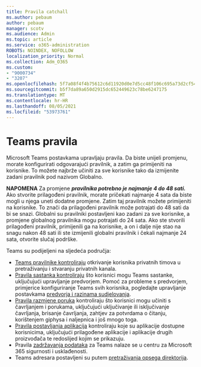 ```yaml
---
title: Pravila catchall
ms.author: pebaum
author: pebaum
manager: scotv
ms.audience: Admin
ms.topic: article
ms.service: o365-administration
ROBOTS: NOINDEX, NOFOLLOW
localization_priority: Normal
ms.collection: Adm_O365
ms.custom:
- "9000734"
- "3207"
ms.openlocfilehash: 5f7a08f4f4b75612c6d11920d0e7d5cc48f106c695a73d2cf5461af8fa881634
ms.sourcegitcommit: b5f7da89a650d2915dc652449623c78be6247175
ms.translationtype: MT
ms.contentlocale: hr-HR
ms.lasthandoff: 08/05/2021
ms.locfileid: "53973761"
---
```

# <a name="teams-policies"></a>Teams pravila

Microsoft Teams postavkama upravljaju pravila. Da biste unijeli promjenu, morate konfigurirati odgovarajući pravilnik, a zatim ga primijeniti na korisnike. To možete najbrže učiniti za sve korisnike tako da izmijenite zadani pravilnik pod nazivom Globalno. 

**NAPOMENA** Za promjene **_pravilnika potrebno je najmanje 4 do 48 sati._** Ako stvorite prilagođeni pravilnik, morate pričekati najmanje 4 sata da biste mogli u njega uneti dodatne promjene. Zatim taj pravilnik možete primijeniti na korisnike. To znači da prilagođeni pravilnik može potrajati do 48 sati da bi se snazi. Globalni su pravilniki postavljeni kao zadani za sve korisnike, a promjene globalnog pravilnika mogu potrajati do 24 sata. Ako ste stvorili prilagođeni pravilnik, primijenili ga na korisnike, a on i dalje nije stao na snagu nakon 48 sati ili ste izmijenili globalni pravilnik i čekali najmanje 24 sata, otvorite slučaj podrške.

Teams su podijeljeni na sljedeća područja:

- [Teams pravilnike kontroliraju](https://docs.microsoft.com/MicrosoftTeams/teams-policies) otkrivanje korisnika privatnih timova u pretraživanju i stvaranju privatnih kanala.  
- [Pravila sastanka kontroliraju](https://docs.microsoft.com/microsoftteams/meeting-policies-in-teams) što korisnici mogu Teams sastanke, uključujući upravljanje predvorjem. Pomoć za probleme s predvorjem, primjerice konfiguriranje Teams svih korisnika, pogledajte upravljanje postavkama [predvorja i razinama sudjelovanja](https://docs.microsoft.com/alchemyinsights/bypass-lobby).
- [Pravila razmjene poruka](https://docs.microsoft.com/microsoftteams/messaging-policies-in-teams) kontroliraju što korisnici mogu učiniti s čavrljanjem i porukama, uključujući uključivanje ili isključivanje čavrljanja, brisanje čavrljanja, zahtjev za potvrdama o čitanju, korištenjem giphysa i naljepnica i još mnogo toga.
- [Pravila postavljanja aplikacija](https://docs.microsoft.com/MicrosoftTeams/teams-app-setup-policies) kontroliraju koje su aplikacije dostupne korisnicima, uključujući prilagođene aplikacije i aplikacije drugih proizvođača te redoslijed kojim se prikazuju.  
- Pravila [zadržavanja podataka](https://docs.microsoft.com/microsoftteams/retention-policies) za Teams nalaze se u centru za Microsoft 365 sigurnosti i usklađenosti.
- Teams adresara postavljeni su putem [pretraživanja opsega direktorija](https://docs.microsoft.com/MicrosoftTeams/teams-scoped-directory-search).